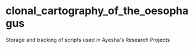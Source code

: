 # clonal_cartography_of_the_oesophagus
Storage and tracking of scripts used in Ayesha's Research Projects

